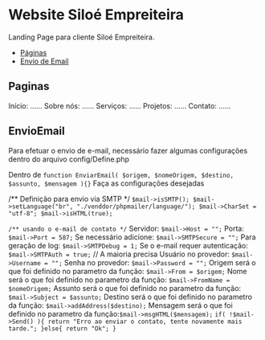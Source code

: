 # Website Siloé Empreiteira
Landing Page para cliente Siloé Empreiteira.

- [Páginas](#Paginas)
- [Envio de Email](#EnvioEmail)
## Paginas
Início: ......
Sobre nós: ......
Serviços: ......
Projetos: ......
Contato: ......

## EnvioEmail
Para efetuar o envio de e-mail, necessário fazer algumas configurações dentro do arquivo config/Define.php

Dentro de `function EnviarEmail( $origem, $nomeOrigem, $destino, $assunto, $mensagem ){}`
Faça as configurações desejadas

/** Definição para envio via SMTP */
`$mail->isSMTP();
$mail->setLanguage("br", "./venddor/phpmailer/language/");
$mail->CharSet = "utf-8";
$mail->isHTML(true);
`

`/** usando o e-mail de contato */`
Servidor: `$mail->Host = "";`
Porta: `$mail->Port = 587;` 
Se necessário adicione: `$mail->SMTPSecure = "";`
Para geração de log: `$mail->SMTPDebug = 1;`
Se o e-mail requer autenticação: `$mail->SMTPAuth = true;` // A maioria precisa
Usuário no provedor: `$mail->Username = "";`
Senha no provedor: `$mail->Password = "";`
Origem será o que foi definido no parametro da função: `$mail->From = $origem;`
Nome será o que foi definido no parametro da função: `$mail->FromName = $nomeOrigem;`
Assunto será o que foi definido no parametro da função: `$mail->Subject = $assunto;`
Destino será o que foi definido no parametro da função: `$mail->addAddress($destino);`
Mensagem será o que foi definido no parametro da função:`$mail->msgHTML($mensagem);`
`if( !$mail->Send() ){
  return "Erro ao enviar o contato, tente novamente mais tarde.";
}else{
  return "Ok";
}`